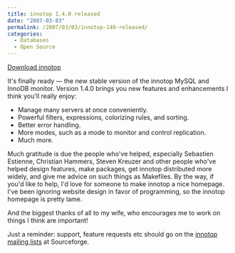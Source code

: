 ```yaml
---
title: innotop 1.4.0 released
date: "2007-03-03"
permalink: /2007/03/03/innotop-140-released/
categories:
  - Databases
  - Open Source
---
```

<p class="download">
  <a href="http://code.google.com/p/innotop">Download innotop</a>
</p>

It's finally ready &#8212; the new stable version of the innotop MySQL and InnoDB monitor. Version 1.4.0 brings you new features and enhancements I think you'll really enjoy:

*   Manage many servers at once conveniently.
*   Powerful filters, expressions, colorizing rules, and sorting.
*   Better error handling.
*   More modes, such as a mode to monitor and control replication.
*   Much more.

Much gratitude is due the people who've helped, especially Sebastien Estienne, Christian Hammers, Steven Kreuzer and other people who've helped design features, make packages, get innotop distributed more widely, and give me advice on such things as Makefiles. By the way, if you'd like to help, I'd love for someone to make innotop a nice homepage. I've been ignoring website design in favor of programming, so the innotop homepage is pretty lame.

And the biggest thanks of all to my wife, who encourages me to work on things I think are important!

Just a reminder: support, feature requests etc should go on the [innotop mailing lists][1] at Sourceforge.

 [1]: http://code.google.com/p/innotop

